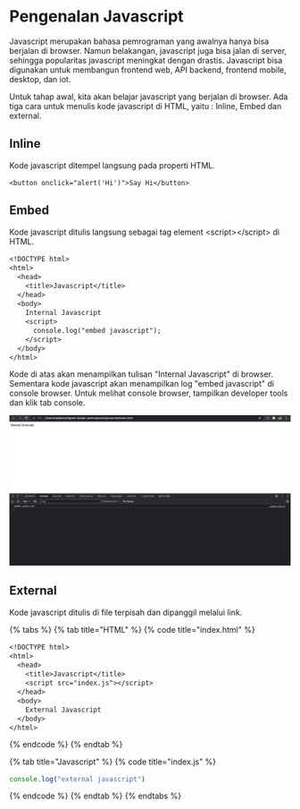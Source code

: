 # Pengenalan Javascript

Javascript merupakan bahasa pemrograman yang awalnya hanya bisa berjalan di browser. Namun belakangan, javascript juga bisa jalan di server, sehingga popularitas javascript meningkat dengan drastis. Javascript bisa digunakan untuk membangun frontend web, API backend, frontend mobile, desktop, dan iot.

Untuk tahap awal, kita akan belajar javascript yang berjalan di browser. Ada tiga cara untuk menulis kode javascript di HTML, yaitu : Inline, Embed dan external. 

## Inline 

Kode javascript ditempel langsung pada properti HTML.

```markup
<button onclick="alert('Hi')">Say Hi</button>
```

## Embed

Kode javascript ditulis langsung sebagai tag element &lt;script&gt;&lt;/script&gt; di HTML.

```markup
<!DOCTYPE html>
<html>
  <head>
    <title>Javascript</title>
  </head>
  <body>
    Internal Javascript
    <script>
      console.log("embed javascript");
    </script>
  </body>
</html>
```

Kode di atas akan menampilkan tulisan "Internal Javascript" di browser. Sementara kode javascript akan menampilkan log "embed javascript" di console browser. Untuk melihat console browser, tampilkan developer tools dan klik tab console.

![](../.gitbook/assets/screen-shot-2021-08-29-at-10.19.22.png)

## External

Kode javascript ditulis di file terpisah dan dipanggil melalui link. 

{% tabs %}
{% tab title="HTML" %}
{% code title="index.html" %}
```markup
<!DOCTYPE html>
<html>
  <head>
    <title>Javascript</title>
    <script src="index.js"></script>
  </head>
  <body>
    External Javascript
  </body>
</html>
```
{% endcode %}
{% endtab %}

{% tab title="Javascript" %}
{% code title="index.js" %}
```javascript
console.log("external javascript")
```
{% endcode %}
{% endtab %}
{% endtabs %}

